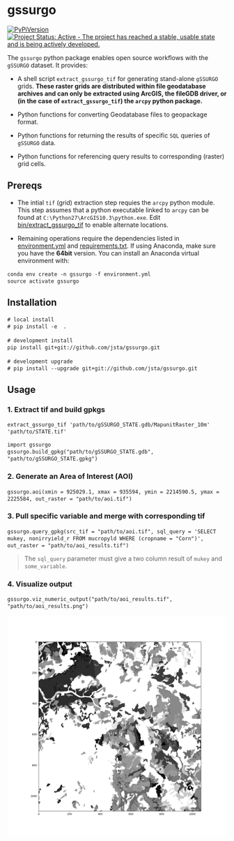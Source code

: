 # gssurgo

[![PyPiVersion](https://img.shields.io/pypi/v/gssurgo.svg)](https://pypi.python.org/pypi/gssurgo/)[![Project Status: Active - The project has reached a stable, usable state and is being actively developed.](http://www.repostatus.org/badges/latest/active.svg)](http://www.repostatus.org/#active)

The `gssurgo` python package enables open source workflows with the `gSSURGO` dataset. It provides:

* A shell script `extract_gssurgo_tif` for generating stand-alone `gSSURGO` grids. **These raster grids are distributed within file geodatabase archives and can only be extracted using ArcGIS, the fileGDB driver, or (in the case of `extract_gssurgo_tif`) the `arcpy` python package.**  

* Python functions for converting Geodatabase files to geopackage format. 
 
* Python functions for returning the results of specific `SQL` queries of `gSSURGO` data.
 
* Python functions for referencing query results to corresponding (raster) grid cells.

## Prereqs

* The intial `tif` (grid) extraction step requies the `arcpy` python module. This step assumes that a python executable linked to `arcpy` can be found at `C:\Python27\ArcGIS10.3\python.exe`. Edit [bin/extract_gssurgo_tif](bin/extract_gssurgo_tif) to enable alternate locations.

* Remaining operations require the dependencies listed in [environment.yml](environment.yml) and [requirements.txt](requirements.txt). If using Anaconda, make sure you have the **64bit** version. You can install an Anaconda virtual environment with:

```
conda env create -n gssurgo -f environment.yml
source activate gssurgo
```

## Installation

```
# local install
# pip install -e  . 

# development install 
pip install git+git://github.com/jsta/gssurgo.git

# development upgrade
# pip install --upgrade git+git://github.com/jsta/gssurgo.git
```

## Usage

### 1. Extract tif and build gpkgs

```
extract_gssurgo_tif 'path/to/gSSURGO_STATE.gdb/MapunitRaster_10m' 'path/to/STATE.tif'
```

```
import gssurgo
gssurgo.build_gpkg("path/to/gSSURGO_STATE.gdb", "path/to/gSSURGO_STATE.gpkg")
```

### 2. Generate an Area of Interest (AOI)

```
gssurgo.aoi(xmin = 925029.1, xmax = 935594, ymin = 2214590.5, ymax = 2225584, out_raster = "path/to/aoi.tif")
```

### 3. Pull specific variable and merge with corresponding tif

```
gssurgo.query_gpkg(src_tif = "path/to/aoi.tif", sql_query = 'SELECT mukey, nonirryield_r FROM mucropyld WHERE (cropname = "Corn")', out_raster = "path/to/aoi_results.tif")
```

> The `sql_query` parameter must give a two column result of `mukey` and `some_variable`.

### 4. Visualize output

```
gssurgo.viz_numeric_output("path/to/aoi_results.tif", "path/to/aoi_results.png")
```

![](tests/nonirryield_r.png)
